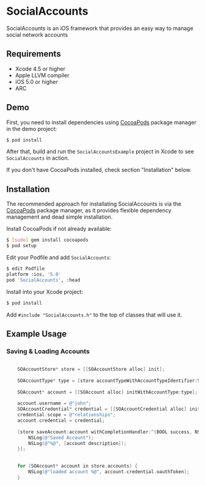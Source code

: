 # SocialAccounts

SocialAccounts is an iOS framework that provides an easy way to manage social network accounts

## Requirements
* Xcode 4.5 or higher
* Apple LLVM compiler
* iOS 5.0 or higher
* ARC


## Demo

First, you need to install dependencies using [CocoaPods](http://cocoapods.org/) package manager in the demo project:

``` bash
$ pod install
```

After that, build and run the `SocialAccountsExample` project in Xcode to see `SocialAccounts` in action.

If you don't have CocoaPods installed, check section "Installation" below.

## Installation

The recommended approach for installating SocialAccounts is via the [CocoaPods](http://cocoapods.org/) package manager, as it provides flexible dependency management and dead simple installation.

Install CocoaPods if not already available:

``` bash
$ [sudo] gem install cocoapods
$ pod setup
```

Edit your Podfile and add `SocialAccounts`:

``` bash
$ edit Podfile
platform :ios, '5.0'
pod 'SocialAccounts', :head
```

Install into your Xcode project:

``` bash
$ pod install
```

Add `#include "SocialAccounts.h"` to the top of classes that will use it.


## Example Usage

### Saving & Loading Accounts


``` objective-c

    SOAccountStore* store = [[SOAccountStore alloc] init];
    
    SOAccountType* type = [store accountTypeWithAccountTypeIdentifier:SOAccountTypeIdentifierInstagram];
    
    SOAccount* account = [[SOAccount alloc] initWithAccountType:type];
    
    account.username = @"john";
    SOAccountCredential* credential = [[SOAccountCredential alloc] initWithOAuth2Token:@"2342341.b6fw422.b8f5ffs9sjqljq7a70e788884b67c" refreshToken:nil expiryDate:nil];
    credential.scope = @"relationships";
    account.credential = credential;
    
    [store saveAccount:account withCompletionHandler:^(BOOL success, NSError *error) {
        NSLog(@"Saved Account");
        NSLog(@"%@", [account description]);
    }];
    
    
    for (SOAccount* account in store.accounts) {
        NSLog(@"loaded account %@", account.credential.oauthToken);
    }


```
